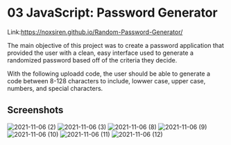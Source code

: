 # 03 JavaScript: Password Generator

Link:https://noxsiren.github.io/Random-Password-Generator/

The main objective of this project was to create a password application that provided the user with a clean, easy interface used to generate a randomized password based off of the criteria they decide.

With the following uploadd code, the user should be able to generate a code between 8-128 characters to include, lowwer case, upper case, numbers, and special characters.

## Screenshots
![2021-11-06 (2)](https://user-images.githubusercontent.com/90212862/140628978-9ce6982d-f57d-4c21-9830-6e235011f2f0.png)
![2021-11-06 (3)](https://user-images.githubusercontent.com/90212862/140628979-ec04188a-f47d-4df2-b3f2-a8ff206ccc94.png)
![2021-11-06 (8)](https://user-images.githubusercontent.com/90212862/140628980-9826259d-79ec-45be-88db-7a4f4e93b82a.png)
![2021-11-06 (9)](https://user-images.githubusercontent.com/90212862/140628981-c4229d4a-ef15-434c-8ead-6c728edf8998.png)
![2021-11-06 (10)](https://user-images.githubusercontent.com/90212862/140628982-18cac752-ec6a-4d0b-baf2-ec0dfd9e352f.png)
![2021-11-06 (11)](https://user-images.githubusercontent.com/90212862/140628983-23f53870-59e2-442d-ad20-85fcb1b43ce3.png)
![2021-11-06 (12)](https://user-images.githubusercontent.com/90212862/140628984-068d0f6a-6e67-45ac-a0f0-f70b2de54471.png)
